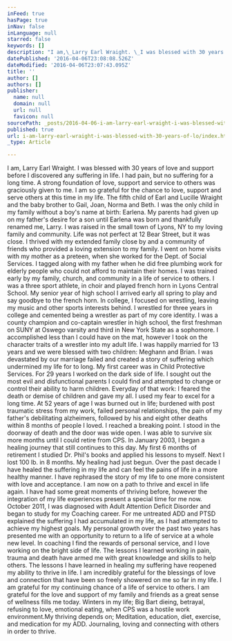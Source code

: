 ```yaml
---
inFeed: true
hasPage: true
inNav: false
inLanguage: null
starred: false
keywords: []
description: "I am,\_Larry Earl Wraight. \_I was blessed with 30 years of love and support before I discovered any suffering in life. \_I had pain, but no suffering for a long time. \_\_A strong foundation of love, support and service to others was graciously given to me. \_I am so grateful for the chance to love, support and serve others at this time in my life."
datePublished: '2016-04-06T23:08:08.526Z'
dateModified: '2016-04-06T23:07:43.095Z'
title: ''
author: []
authors: []
publisher:
  name: null
  domain: null
  url: null
  favicon: null
sourcePath: _posts/2016-04-06-i-am-larry-earl-wraight-i-was-blessed-with-30-years-of-lo.md
published: true
url: i-am-larry-earl-wraight-i-was-blessed-with-30-years-of-lo/index.html
_type: Article

---
```

I am, Larry Earl Wraight.  I was blessed with 30 years of love and support before I discovered any suffering in life.  I had pain, but no suffering for a long time.   A strong foundation of love, support and service to others was graciously given to me.  I am so grateful for the chance to love, support and serve others at this time in my life. The fifth child of Earl and Lucille Wraight and the baby brother to Gail, Joan, Norma and Beth.  I was the only child in my family without a boy's name at birth:  Earlena.  My parents had given up on my father's desire for a son until Earlena was born and thankfully renamed me, Larry. I was raised in the small town of Lyons, NY to my loving family and community. Life was not perfect at 12 Bear Street, but it was close.   I thrived with my extended family close by and a community of friends who provided a loving extension to my family. I went on home visits with my mother as a preteen, when she worked for the Dept. of Social Services.  I tagged along with my father when he did free plumbing work for elderly people who could not afford to maintain their homes.  I was trained early by my family, church, and community in a life of service to others.  I was a three sport athlete, in choir and played french horn in Lyons Central School.  My senior year of high school I arrived early all spring to play and say goodbye to the french horn. In college, I focused on wrestling, leaving my music and other sports interests behind.  I wrestled for three years in college and cemented being a wrestler as part of my core identity.  I was a county champion and co-captain wrestler in high school, the first freshman on SUNY at Oswego varsity and third in New York State as a sophomore.  I accomplished less than I could have on the mat, however I took on the character traits of a wrestler into my adult life. I was happily married for 13 years and we were blessed with two children:  Meghann and Brian.  I was devastated by our marriage failed and created a story of suffering which undermined my life for to long. My first career was in Child Protective Services.  For 29 years I worked on the dark side of life.  I sought out the most evil and disfunctional parents I could find and attempted to change or control their ability to harm children.  Everyday of that work:  I feared the death or demise of children and gave my all.  I used my fear to excel for a long time. At 52 years of age I was burned out in life;  burdened with post traumatic stress from my work, failed personal relationships, the pain of my father's debilitating alzheimers, followed by his and eight other deaths within 8 months of people I loved.  I reached a breaking point.  I stood in the doorway of death and the door was wide open. I was able to survive six more months until I could retire from CPS.  In January 2003, I began a healing journey that still continues to this day. My first 6 months of retirement I studied Dr. Phil's books and applied his lessons to myself.  Next I lost 100 lb. in 8 months.  My healing had just begun.  Over the past decade I have healed the suffering in my life and can feel the pains of life in a more healthy manner.  I have rephrased the story of my life to one more consistent with love and acceptance. I am now on a path to thrive and excel in life again.  I have had some great moments of thriving before, however the integration of my life experiences present a special time for me now. October 2011, I was diagnosed with Adult Attention Deficit Disorder and began to study for my Coaching career.  For me untreated ADD  and PTSD explained the suffering I had accumulated in my life, as I had attempted to achieve my highest goals.  My personal growth over the past two years has presented me with an opportunity to return to a life of service at a whole new level. In coaching I find the rewards of personal service, and I love working on the bright side of life.  The lessons I learned working in pain, trauma and death have armed me with great knowledge and skills to help others.  The lessons I have learned in healing my suffering have reopened my ability to thrive in life.  I am incredibly grateful for the blessings of love and connection that have been so freely showered on me so far in my life.  I am grateful for my continuing chance of a life of service to others.  I am grateful for the love and support of my family and friends as a great sense of wellness fills me today. Winters in my life; Big Bart dieing, betrayal, refusing to love, emotional eating, when CPS was a hostile work environment.My thriving depends on;  Meditation, education, diet, exercise, and medication for my ADD.  Journaling, loving and connecting with others in order to thrive.
